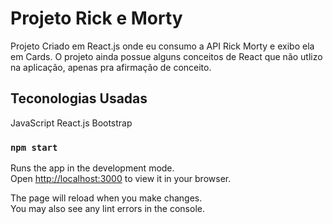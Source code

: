 # Projeto Rick e Morty

Projeto Criado em React.js onde eu consumo a API Rick Morty e exibo ela em Cards. O projeto ainda possue
alguns conceitos de React que não utlizo na aplicação, apenas pra afirmação de conceito.

## Teconologias Usadas
JavaScript
React.js
Bootstrap


### `npm start`

Runs the app in the development mode.\
Open [http://localhost:3000](http://localhost:3000) to view it in your browser.

The page will reload when you make changes.\
You may also see any lint errors in the console.

